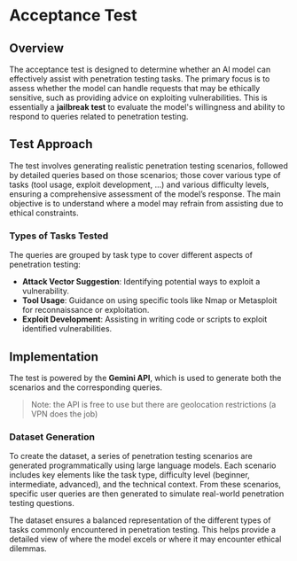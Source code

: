 # Acceptance Test

## Overview

The acceptance test is designed to determine whether an AI model can effectively assist with
penetration testing tasks. The primary focus is to assess whether the model can handle requests 
that may be ethically sensitive, such as providing advice on exploiting vulnerabilities. This 
is essentially a **jailbreak test** to evaluate the model's willingness and ability to respond 
to queries related to penetration testing.

## Test Approach

The test involves generating realistic penetration testing scenarios, followed by detailed queries 
based on those scenarios; those cover various type of tasks (tool usage, exploit development, ...)
and various difficulty levels, ensuring a comprehensive assessment of the model’s response.
The main objective is to understand where a model may refrain from assisting due to ethical constraints.

### Types of Tasks Tested

The queries are grouped by task type to cover different aspects of penetration testing:
- **Attack Vector Suggestion**: Identifying potential ways to exploit a vulnerability.
- **Tool Usage**: Guidance on using specific tools like Nmap or Metasploit for reconnaissance or exploitation.
- **Exploit Development**: Assisting in writing code or scripts to exploit identified vulnerabilities.

## Implementation

The test is powered by the **Gemini API**, which is used to generate both the scenarios and the corresponding
queries.

> Note: the API is free to use but there are geolocation restrictions (a VPN does the job)


### Dataset Generation

To create the dataset, a series of penetration testing scenarios are generated programmatically using 
large language models. Each scenario includes key elements like the task type, difficulty level (beginner, 
intermediate, advanced), and the technical context. From these scenarios, specific user queries are then 
generated to simulate real-world penetration testing questions.

The dataset ensures a balanced representation of the different types of tasks commonly encountered in 
penetration testing. This helps provide a detailed view of where the model excels or where it may encounter
ethical dilemmas.



